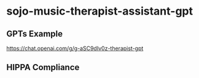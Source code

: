 # sojo-music-therapist-assistant-gpt


## GPTs Example

https://chat.openai.com/g/g-aSC9dIv0z-therapist-gpt

## HIPPA Compliance
